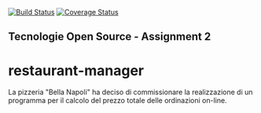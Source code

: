 [![Build Status](https://travis-ci.com/giacomogreggio/restaurant-manager.svg?branch=master)](https://travis-ci.com/giacomogreggio/restaurant-manager)
[![Coverage Status](https://coveralls.io/repos/github/ScrappyCocco/TOS-Assignment-2-Gestore-Pizzeria/badge.svg?branch=master)](https://coveralls.io/github/ScrappyCocco/TOS-Assignment-2-Gestore-Pizzeria?branch=master)
## Tecnologie Open Source - Assignment 2
# restaurant-manager
La pizzeria "Bella Napoli" ha deciso di commissionare la realizzazione di un programma per il calcolo del prezzo totale delle ordinazioni on-line.
